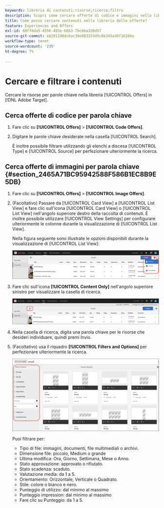 ```yaml
---
keywords: libreria di contenuti;risorse;ricerca;filtro
description: Scopri come cercare offerte di codice e immagini nella libreria Adobe [!DNL Target] Offerte.
title: Come posso cercare contenuti nella libreria delle offerte?
feature: Experiences and Offers
exl-id: 68ff0da5-4556-493e-b6b3-7bcbba320d57
source-git-commit: e8201198dc6ac36e803153d5c6b345a30716204a
workflow-type: tm+mt
source-wordcount: '235'
ht-degree: 7%

---
```


# Cercare e filtrare i contenuti

Cercare le risorse per parole chiave nella libreria [!UICONTROL Offers] in [!DNL Adobe Target].

## Cerca offerte di codice per parola chiave

1. Fare clic su **[!UICONTROL Offers]** > **[!UICONTROL Code Offers]**.
1. Digitare le parole chiave desiderate nella casella [!UICONTROL Search].

   È inoltre possibile filtrare utilizzando gli elenchi a discesa [!UICONTROL Type] e [!UICONTROL Source] per perfezionare ulteriormente la ricerca.

## Cerca offerte di immagini per parola chiave {#section_2465A71BC95942588F586B1EC8B9E5DB}

1. Fare clic su **[!UICONTROL Offers]** > **[!UICONTROL Image Offers]**.

1. (Facoltativo) Passare da [!UICONTROL Card View] a [!UICONTROL List View] e fare clic sull&#39;icona [!UICONTROL Card View] o [!UICONTROL List View] nell&#39;angolo superiore destro della raccolta di contenuti. È inoltre possibile utilizzare [!UICONTROL View Settings] per configurare ulteriormente le colonne durante la visualizzazione di [!UICONTROL List View].

   Nella figura seguente sono illustrate le opzioni disponibili durante la visualizzazione di [!UICONTROL List View]:

   ![Opzioni visualizzazione elenco](/help/main/c-experiences/c-manage-content/assets/view-settings-options.png)

1. Fare clic sull&#39;icona **[!UICONTROL Content Only]** nell&#39;angolo superiore sinistro per visualizzare la casella di ricerca.

   ![Opzione Solo contenuto](/help/main/c-experiences/c-manage-content/assets/content-only.png)

1. Nella casella di ricerca, digita una parola chiave per le risorse che desideri individuare, quindi premi Invio.

1. (Facoltativo) usa il riquadro **[!UICONTROL Filters and Options]** per perfezionare ulteriormente la ricerca.

   ![Riquadro Filtro e opzioni](/help/main/c-experiences/c-manage-content/assets/filter-and-options.png)

   Puoi filtrare per:

   * Tipo di file: immagini, documenti, file multimediali o archivi.
   * Dimensione file: piccolo, Medium o grande
   * Ultima modifica: Ora, Giorno, Settimana, Mese o Anno.
   * Stato approvazione: approvato o rifiutato.
   * Stato scadenza: scaduto.
   * Valutazione media: da 1 a 5.
   * Orientamento: Orizzontale, Verticale o Quadrato.
   * Stile: colore o bianco e nero.
   * Punteggio di utilizzo: dal minimo al massimo
   * Punteggio impression: dal minimo al massimo
   * Fare clic su Punteggio: da 1 a 5.
